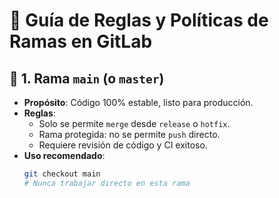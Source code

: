 # 📘 Guía de Reglas y Políticas de Ramas en GitLab

## 🔐 1. Rama `main` (o `master`)

- **Propósito**: Código 100% estable, listo para producción.
- **Reglas**:
  - Solo se permite `merge` desde `release` o `hotfix`.
  - Rama protegida: no se permite `push` directo.
  - Requiere revisión de código y CI exitoso.
- **Uso recomendado**:
  ```bash
  git checkout main
  # Nunca trabajar directo en esta rama
